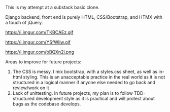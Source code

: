 This is my attempt at a substack basic clone.

Django backend, front end is purely HTML, CSS/Bootstrap, and HTMX with a touch of jQuery.


https://i.imgur.com/TKBCAEz.gif

https://i.imgur.com/YSfWliw.gif

https://i.imgur.com/bBQXn2j.png


Areas to improve for future projects:
1) The CSS is messy. I mix bootstrap, with a styles.css sheet, as well as in-html styling. This is an unacceptable practice in the real world as it is not structured in a logical manner if anyone else needed to go back and review/work on it
2) Lack of unittesting. In future projects, my plan is to follow TDD-structured development style as it is practical and will protect about bugs as the codebase develops.